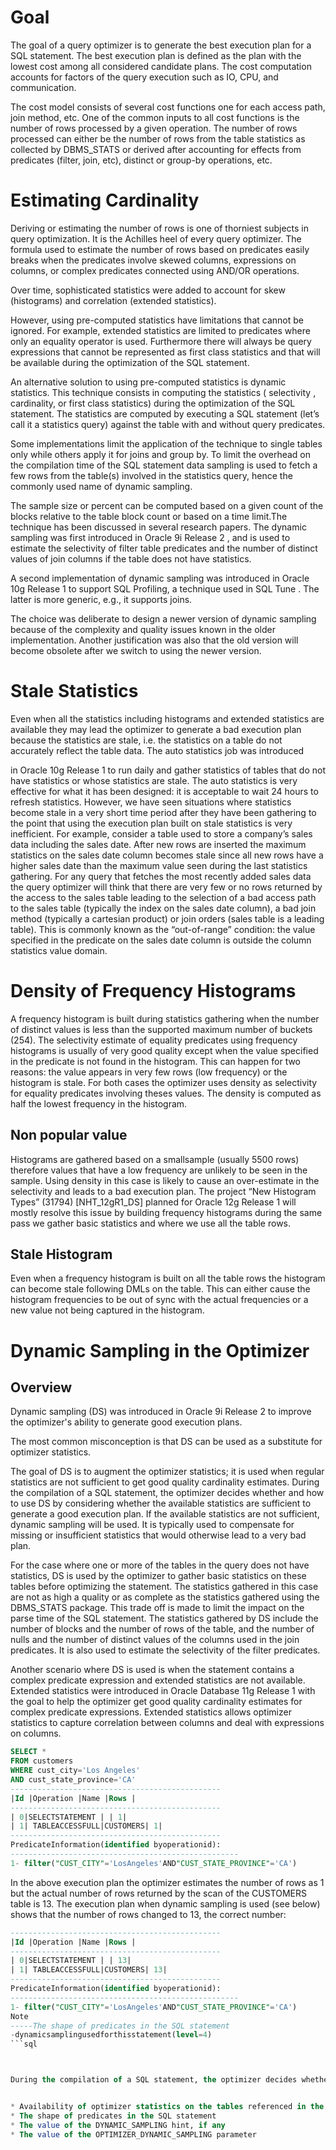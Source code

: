 # Goal

The goal of a query optimizer is to generate the best execution plan for a SQL statement. The best execution plan is defined as the plan with the lowest cost among all considered candidate
plans. The cost computation accounts for factors of the query execution such as IO, CPU, and communication. 

The cost model consists of several cost functions one for each access path, join method, etc. 
One of the common inputs to all cost functions is the number of rows processed by a given operation. 
The number of rows processed can either be the number of rows from the table statistics as collected by DBMS_STATS or 
derived after accounting for effects from predicates (filter, join, etc), distinct or group-by operations, etc.

# Estimating Cardinality

Deriving or estimating the number of rows is one of thorniest subjects in query optimization. It is the Achilles heel of every query optimizer. The formula used to estimate the number of rows based on predicates easily breaks when the predicates involve skewed columns, expressions on columns, or complex predicates connected using AND/OR operations. 

Over time, sophisticated statistics were added to account for skew (histograms) and correlation (extended statistics). 

However, using pre-computed statistics have limitations that cannot be ignored. For example, extended statistics are limited to predicates where only an equality operator is used. Furthermore there will always be query expressions that cannot be represented
as first class statistics and that will be available during the optimization of the SQL statement.


An alternative solution to using pre-computed statistics is dynamic statistics. This technique consists in computing the statistics ( selectivity , cardinality, or first class statistics) during the optimization of the SQL statement. The statistics are computed by executing a SQL statement (let’s call it a statistics query) against the table with and without query predicates. 

Some implementations limit the application of the technique to single tables only while others apply it for joins and group by. To limit the overhead on the compilation time of the SQL statement data sampling is used to fetch a few rows from the table(s) involved in the statistics query, hence the commonly used name of dynamic sampling. 

The sample size or percent can be computed based on a given count of the blocks relative to the table block count or based on a time limit.The technique has been discussed in several research papers. The dynamic sampling was first introduced in Oracle 9i Release 2 , and is used to estimate the selectivity of filter table predicates and the number of distinct values of join columns if the table does not have statistics. 

A second implementation of dynamic sampling was introduced in Oracle 10g Release 1 to support SQL Profiling, a technique used in SQL Tune . The latter is more generic, e.g., it supports joins. 

The choice was deliberate to design a newer version of dynamic sampling because of the complexity and quality issues known in the older implementation. Another justification was also that the old version will become obsolete after we switch to using the newer version.


# Stale Statistics

Even when all the statistics including histograms and extended statistics are available they may lead the optimizer to generate a bad execution plan because the statistics are stale, i.e. the statistics on a table do not accurately reflect the table data. The auto statistics job was introduced

in Oracle 10g Release 1  to run daily and gather statistics of tables that do not have statistics or whose statistics are stale. The auto statistics is very effective for what it has been designed: it is acceptable to wait 24 hours to refresh statistics. However, we have seen situations where statistics become stale in a very short time period after they have been gathering to the point that using the execution plan built on stale statistics is very inefficient. For example, consider a table used to store a company’s sales data including the sales date. After new rows are inserted the maximum statistics on the sales date column becomes stale since all new rows have a higher sales date than the maximum value seen during the last statistics gathering. For any query that fetches the most recently added sales data the query optimizer will think that there are very few or no rows returned by the access to the sales table leading to the selection of a bad access path to the sales table (typically the index on the sales date column), a bad join method (typically a cartesian product) or join orders (sales table is a leading table). This is commonly known as the “out-of-range” condition: the value specified in the predicate on the sales date column is outside the column statistics value domain.


# Density of Frequency Histograms

A frequency histogram is built during statistics gathering when the number of distinct values is less than the supported maximum number of buckets (254). The selectivity estimate of equality predicates using frequency histograms is usually of very good quality except when the value specified in the predicate is not found in the histogram. This can happen for two reasons: the value appears in very few rows (low frequency) or the histogram is stale. For both cases the optimizer uses density as selectivity for equality predicates involving theses values. The density is computed as half the lowest frequency in the histogram.


## Non popular value

Histograms are gathered based on a smallsample (usually 5500 rows) therefore values that have a low frequency are unlikely to be seen in the sample. Using density in this case is likely to cause an over-estimate in the selectivity and leads to a bad execution plan. The project “New Histogram Types” (31794) [NHT_12gR1_DS] planned for Oracle 12g Release 1 will mostly resolve this issue by building frequency histograms during the same pass we gather basic statistics and where we use all the table rows.

## Stale Histogram

Even when a frequency histogram is built on all the table rows the histogram can become stale following DMLs on the table. This can either cause the histogram frequencies to be out of sync with the actual frequencies or a new value not being captured in the histogram.


# Dynamic Sampling in the Optimizer
## Overview

Dynamic sampling (DS) was introduced in Oracle 9i Release 2 to improve the optimizer's ability to generate good execution plans. 

The most common misconception is that DS can be used as a substitute for optimizer statistics. 

The goal of DS is to augment the optimizer statistics; it is used when regular statistics are not sufficient to get good quality cardinality estimates. During the compilation of a SQL statement, the optimizer decides whether and how to use DS by considering whether the available statistics are sufficient to generate a good execution plan. If the available statistics are not sufficient, dynamic sampling will be used. It is typically used to compensate for missing or insufficient statistics that would otherwise lead to a very bad plan.

For the case where one or more of the tables in the query does not have statistics, DS is used by the optimizer to gather basic statistics on these tables before optimizing the statement. The statistics gathered in this case are not as high a quality or as complete as the statistics gathered using the DBMS_STATS package. This trade off is made to limit the impact on the parse time of the SQL statement. The statistics gathered by DS include the number of blocks and the number of rows of the table, and the number of nulls and the number of distinct values of the columns used in the join predicates. It is also used to estimate the selectivity of the filter predicates.


Another scenario where DS is used is when the statement contains a complex predicate expression and extended statistics are not available. Extended statistics were introduced in Oracle Database 11g Release 1 with the goal to help the optimizer get good quality cardinality estimates for complex predicate expressions. Extended statistics allows optimizer statistics to capture correlation between columns and deal with expressions on columns. 

```sql
SELECT *
FROM customers
WHERE cust_city='Los Angeles'
AND cust_state_province='CA'
-----------------------------------------------
|Id |Operation |Name |Rows |
-----------------------------------------------
| 0|SELECTSTATEMENT | | 1|
| 1| TABLEACCESSFULL|CUSTOMERS| 1|
-----------------------------------------------
PredicateInformation(identified byoperationid):
---------------------------------------------------
1- filter("CUST_CITY"='LosAngeles'AND"CUST_STATE_PROVINCE"='CA')
```



In the above execution plan the optimizer estimates the number of rows as 1 but the actual number of rows returned by the scan of the CUSTOMERS table is 13. The execution plan when dynamic sampling is used (see below) shows that the number of rows changed to 13, the correct number:


```sql
-----------------------------------------------
|Id |Operation |Name |Rows |
-----------------------------------------------
| 0|SELECTSTATEMENT | | 13|
| 1| TABLEACCESSFULL|CUSTOMERS| 13|
-----------------------------------------------
PredicateInformation(identified byoperationid):
---------------------------------------------------
1- filter("CUST_CITY"='LosAngeles'AND"CUST_STATE_PROVINCE"='CA')
Note
-----The shape of predicates in the SQL statement
-dynamicsamplingusedforthisstatement(level=4)
```sql



During the compilation of a SQL statement, the optimizer decides whether to use DS and how by considering the following factors


* Availability of optimizer statistics on the tables referenced in the SQL statement
* The shape of predicates in the SQL statement
* The value of the DYNAMIC_SAMPLING hint, if any
* The value of the OPTIMIZER_DYNAMIC_SAMPLING parameter







